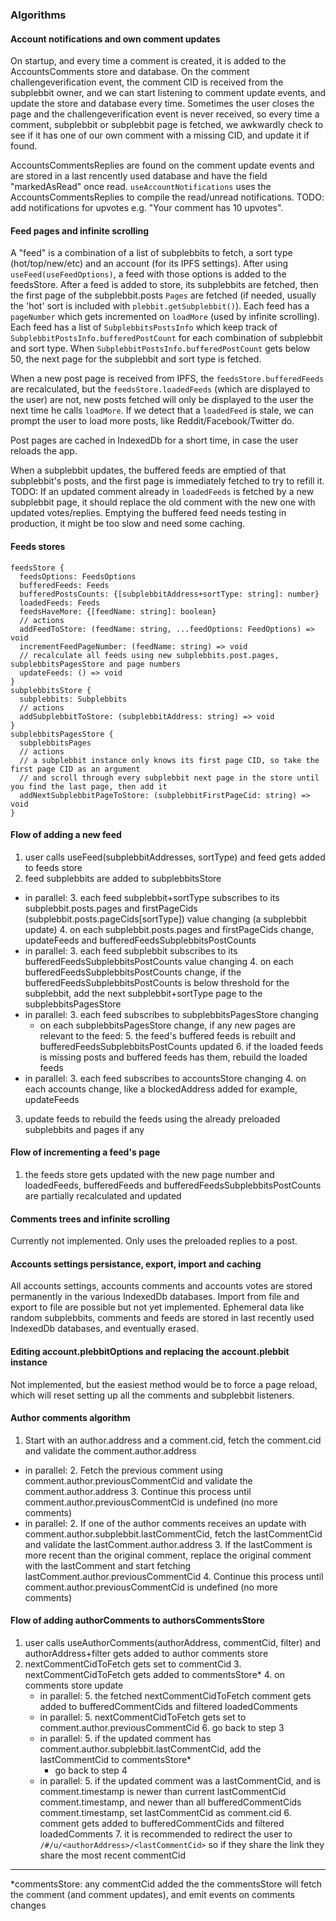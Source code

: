### Algorithms

#### Account notifications and own comment updates

On startup, and every time a comment is created, it is added to the AccountsComments store and database. On the comment challengeverification event, the comment CID is received from the subplebbit owner, and we can start listening to comment update events, and update the store and database every time. Sometimes the user closes the page and the challengeverification event is never received, so every time a comment, subplebbit or subplebbit page is fetched, we awkwardly check to see if it has one of our own comment with a missing CID, and update it if found. 

AccountsCommentsReplies are found on the comment update events and are stored in a last rencently used database and have the field "markedAsRead" once read. `useAccountNotifications` uses the AccountsCommentsReplies to compile the read/unread notifications. TODO: add notifications for upvotes e.g. "Your comment has 10 upvotes".

#### Feed pages and infinite scrolling

A "feed" is a combination of a list of subplebbits to fetch, a sort type (hot/top/new/etc) and an account (for its IPFS settings). After using `useFeed(useFeedOptions)`, a feed with those options is added to the feedsStore. After a feed is added to store, its subplebbits are fetched, then the first page of the subplebbit.posts `Pages` are fetched (if needed, usually the 'hot' sort is included with `plebbit.getSubplebbit()`). Each feed has a `pageNumber` which gets incremented on `loadMore` (used by infinite scrolling). Each feed has a list of `SubplebbitsPostsInfo` which keep track of `SubplebbitPostsInfo.bufferedPostCount` for each combination of subplebbit and sort type. When `SubplebbitPostsInfo.bufferedPostCount` gets below 50, the next page for the subplebbit and sort type is fetched.

When a new post page is received from IPFS, the `feedsStore.bufferedFeeds` are recalculated, but the `feedsStore.loadedFeeds` (which are displayed to the user) are not, new posts fetched will only be displayed to the user the next time he calls `loadMore`. If we detect that a `loadedFeed` is stale, we can prompt the user to load more posts, like Reddit/Facebook/Twitter do. 

Post pages are cached in IndexedDb for a short time, in case the user reloads the app.

When a subplebbit updates, the buffered feeds are emptied of that subplebbit's posts, and the first page is immediately fetched to try to refill it. TODO: If an updated comment already in `loadedFeeds` is fetched by a new subplebbit page, it should replace the old comment with the new one with updated votes/replies. Emptying the buffered feed needs testing in production, it might be too slow and need some caching.

#### Feeds stores

```
feedsStore {
  feedsOptions: FeedsOptions
  bufferedFeeds: Feeds
  bufferedPostsCounts: {[subplebbitAddress+sortType: string]: number}
  loadedFeeds: Feeds
  feedsHaveMore: {[feedName: string]: boolean}
  // actions
  addFeedToStore: (feedName: string, ...feedOptions: FeedOptions) => void
  incrementFeedPageNumber: (feedName: string) => void
  // recalculate all feeds using new subplebbits.post.pages, subplebbitsPagesStore and page numbers
  updateFeeds: () => void
}
subplebbitsStore {
  subplebbits: Subplebbits
  // actions
  addSubplebbitToStore: (subplebbitAddress: string) => void
}
subplebbitsPagesStore {
  subplebbitsPages
  // actions
  // a subplebbit instance only knows its first page CID, so take the first page CID as an argument
  // and scroll through every subplebbit next page in the store until you find the last page, then add it
  addNextSubplebbitPageToStore: (subplebbitFirstPageCid: string) => void
}
```

#### Flow of adding a new feed

1. user calls useFeed(subplebbitAddresses, sortType) and feed gets added to feeds store
2. feed subplebbits are added to subplebbitsStore
  - in parallel:
    3. each feed subplebbit+sortType subscribes to its subplebbit.posts.pages and firstPageCids (subplebbit.posts.pageCids[sortType]) value changing (a subplebbit update)
    4. on each subplebbit.posts.pages and firstPageCids change, updateFeeds and bufferedFeedsSubplebbitsPostCounts
  - in parallel:
    3. each feed subplebbit subscribes to its bufferedFeedsSubplebbitsPostCounts value changing
    4. on each bufferedFeedsSubplebbitsPostCounts change, if the bufferedFeedsSubplebbitsPostCounts is below threshold for the subplebbit, add the next subplebbit+sortType page to the subplebbitsPagesStore
  - in parallel:
    3. each feed subscribes to subplebbitsPagesStore changing
      - on each subplebbitsPagesStore change, if any new pages are relevant to the feed:
        5. the feed's buffered feeds is rebuilt and bufferedFeedsSubplebbitsPostCounts updated
        6. if the loaded feeds is missing posts and buffered feeds has them, rebuild the loaded feeds
  - in parallel:
    3. each feed subscribes to accountsStore changing
    4. on each accounts change, like a blockedAddress added for example, updateFeeds
3. update feeds to rebuild the feeds using the already preloaded subplebbits and pages if any

#### Flow of incrementing a feed's page

1. the feeds store gets updated with the new page number and loadedFeeds, bufferedFeeds and bufferedFeedsSubplebbitsPostCounts are partially recalculated and updated

#### Comments trees and infinite scrolling

Currently not implemented. Only uses the preloaded replies to a post.

#### Accounts settings persistance, export, import and caching

All accounts settings, accounts comments and accounts votes are stored permanently in the various IndexedDb databases. Import from file and export to file are possible but not yet implemented. Ephemeral data like random subplebbits, comments and feeds are stored in last recently used IndexedDb databases, and eventually erased.

#### Editing account.plebbitOptions and replacing the account.plebbit instance

Not implemented, but the easiest method would be to force a page reload, which will reset setting up all the comments and subplebbit listeners.

#### Author comments algorithm

1. Start with an author.address and a comment.cid, fetch the comment.cid and validate the comment.author.address
  - in parallel:
    2. Fetch the previous comment using comment.author.previousCommentCid and validate the comment.author.address
      3. Continue this process until comment.author.previousCommentCid is undefined (no more comments)
  - in parallel:
    2. If one of the author comments receives an update with comment.author.subplebbit.lastCommentCid, fetch the lastCommentCid and validate the lastComment.author.address
      3. If the lastComment is more recent than the original comment, replace the original comment with the lastComment and start fetching lastComment.author.previousCommentCid
        4. Continue this process until comment.author.previousCommentCid is undefined (no more comments)

#### Flow of adding authorComments to authorsCommentsStore

1. user calls useAuthorComments(authorAddress, commentCid, filter) and authorAddress+filter gets added to author comments store
  2. nextCommentCidToFetch gets set to commentCid
    3. nextCommentCidToFetch gets added to commentsStore*
      4. on comments store update
        - in parallel:
          5. the fetched nextCommentCidToFetch comment gets added to bufferedCommentCids and filtered loadedComments
        - in parallel:
          5. nextCommentCidToFetch gets set to comment.author.previousCommentCid
            6. go back to step 3
        - in parallel:
          5. if the updated comment has comment.author.subplebbit.lastCommentCid, add the lastCommentCid to commentsStore*
            - go back to step 4
        - in parallel:
          5. if the updated comment was a lastCommentCid, and is comment.timestamp is newer than current lastCommentCid comment.timestamp, and newer than all bufferedCommentCids comment.timestamp, set lastCommentCid as comment.cid
            6. comment gets added to bufferedCommentCids and filtered loadedComments
              7. it is recommended to redirect the user to `/#/u/<authorAddress>/<lastCommentCid>` so if they share the link they share the most recent commentCid
---
*commentsStore: any commentCid added the the commentsStore will fetch the comment (and comment updates), and emit events on comments changes
